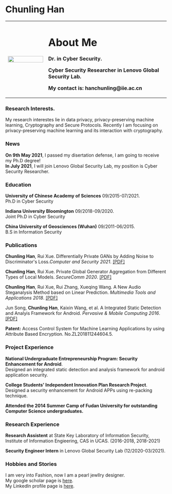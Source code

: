 # Chunling Han

<table border="0">
  <tr>
    <td width="25%">
      <img src="/files/Professional.jpg" width="100%"> 
    </td>
    <td width="75%">
      <h1>About Me</h1>
      <p><b>Dr. in Cyber Security.</b></p>
      <p><b>Cyber Security Researcher in Lenovo Global Security Lab.</b></p>
      <p><b>My contact is: hanchunling@iie.ac.cn</b></p>
    </td>
    
  </tr>
</table>

### Research Interests.
My research interestes lie in data privacy, privacy-preserving machine learning, Cryptography and Secure Protocols. Recently I am focusing on privacy-preserving machine learning and its interaction with cryptography.


### News
**On 9th May 2021**, I passed my disertation defense, I am going to receive my Ph.D degree!     
**In July 2021**, I will join Lenovo Global Security Lab, my position is Cyber Security Researcher.    


### Education
**University of Chinese Academy of Sciences** 09/2015-07/2021.   
Ph.D in Cyber Security

**Indiana University Bloomington** 09/2018-09/2020.  
Joint Ph.D in Cyber Security

**China University of Geosciences (Wuhan)** 09/2011-06/2015.  
B.S in Information Security


### Publications
**Chunling Han**, Rui Xue. Differentially Private GANs by Adding Noise to Discriminator's Loss._Computer and Security 2021_. <a href = "/file/paper2.pdf">[PDF]</a>                

**Chunling Han**, Rui Xue. Private Global Generator Aggregation from Different Types of Local Models. _SecureComm 2020_. <a href = "/file/paper2.pdf">[PDF]</a> 

**Chunling Han**, Rui Xue, Rui Zhang, Xueqing Wang. A New Audio Steganalysis Method based on Linear Prediction. _Multimedia Tools and Applications 2018_. <a href = "/file/paper3.pdf">[PDF]</a>    

Jun Song, **Chunling Han**, Kaixin Wang, et al. A Integrated Static Detection and Analyis Framework for Android. _Pervasive & Mobile Computing 2016_.  <a href = "/file/paper4.pdf">[PDF]</a>   

**Patent:** Access Control System for Machine Learning Applications by using Attribute Based Encryption. No.ZL201811244604.5.  

### Project Experience
**National Undergraduate Entrepreneurship Program: Security Enhancement for Android**.       
Designed an integrated static detection and analysis framework for android application security.

**College Students' Independent Innovation Plan Research Project**.     
Designed a security enhancement for Android APPs using re-packing technique.

**Attended the 2014 Summer Camp of Fudan University for outstanding Computer Science undergraduates.** 


### Research Experience
**Research Assistent** at State Key Laboratory of Information Security, Institute of Information Engieering, CAS in UCAS. (2016-2018, 2018-2021)   

**Security Engineer Intern** in Lenovo Global Security Lab (12/2020-03/2021).

### Hobbies and Stories
I am very into Fashion, now I am a pearl jewllry designer.  
My google scholar page is [here][google scholar].  
My LinkedIn profile page is [here][LinkedIn].   

[google scholar]:https://scholar.google.com/citations?hl=en&user=af0QauAAAAAJ
[LinkedIn]:https://www.linkedin.com/in/chunling-han-104a86212/
[paper1]:https://www.sciencedirect.com/science/article/pii/S0167404821001462
[paper2]:https://link.springer.com/chapter/10.1007%2F978-3-030-63095-9_21
[paper3]:https://link.springer.com/article/10.1007/s11042-017-5123-x
[paper4]:https://www.sciencedirect.com/science/article/abs/pii/S1574119216000420
